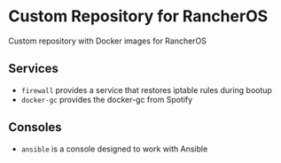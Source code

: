 # Custom Repository for RancherOS

Custom repository with Docker images for RancherOS

## Services

- `firewall` provides a service that restores iptable rules during bootup
- `docker-gc` provides the docker-gc from Spotify

## Consoles

- `ansible` is a console designed to work with Ansible
